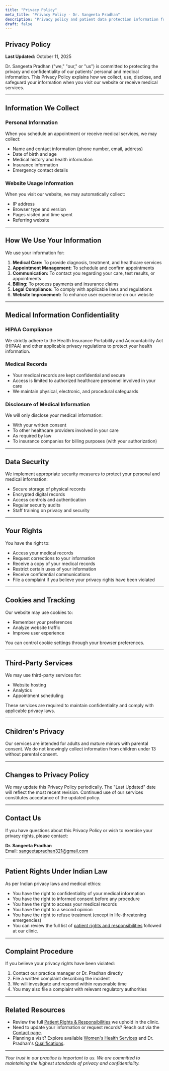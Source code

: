 ```yaml
---
title: "Privacy Policy"
meta_title: "Privacy Policy - Dr. Sangeeta Pradhan"
description: "Privacy policy and patient data protection information for Dr. Sangeeta Pradhan's gynecology practice."
draft: false
---
```


## Privacy Policy

**Last Updated:** October 11, 2025

Dr. Sangeeta Pradhan ("we," "our," or "us") is committed to protecting the privacy and confidentiality of our patients' personal and medical information. This Privacy Policy explains how we collect, use, disclose, and safeguard your information when you visit our website or receive medical services.

---

## Information We Collect

### Personal Information

When you schedule an appointment or receive medical services, we may collect:

- Name and contact information (phone number, email, address)
- Date of birth and age
- Medical history and health information
- Insurance information
- Emergency contact details

### Website Usage Information

When you visit our website, we may automatically collect:

- IP address
- Browser type and version
- Pages visited and time spent
- Referring website

---

## How We Use Your Information

We use your information for:

1. **Medical Care:** To provide diagnosis, treatment, and healthcare services
2. **Appointment Management:** To schedule and confirm appointments
3. **Communication:** To contact you regarding your care, test results, or appointments
4. **Billing:** To process payments and insurance claims
5. **Legal Compliance:** To comply with applicable laws and regulations
6. **Website Improvement:** To enhance user experience on our website

---

## Medical Information Confidentiality

### HIPAA Compliance

We strictly adhere to the Health Insurance Portability and Accountability Act (HIPAA) and other applicable privacy regulations to protect your health information.

### Medical Records

- Your medical records are kept confidential and secure
- Access is limited to authorized healthcare personnel involved in your care
- We maintain physical, electronic, and procedural safeguards

### Disclosure of Medical Information

We will only disclose your medical information:

- With your written consent
- To other healthcare providers involved in your care
- As required by law
- To insurance companies for billing purposes (with your authorization)

---

## Data Security

We implement appropriate security measures to protect your personal and medical information:

- Secure storage of physical records
- Encrypted digital records
- Access controls and authentication
- Regular security audits
- Staff training on privacy and security

---

## Your Rights

You have the right to:

- Access your medical records
- Request corrections to your information
- Receive a copy of your medical records
- Restrict certain uses of your information
- Receive confidential communications
- File a complaint if you believe your privacy rights have been violated

---

## Cookies and Tracking

Our website may use cookies to:

- Remember your preferences
- Analyze website traffic
- Improve user experience

You can control cookie settings through your browser preferences.

---

## Third-Party Services

We may use third-party services for:

- Website hosting
- Analytics
- Appointment scheduling

These services are required to maintain confidentiality and comply with applicable privacy laws.

---

## Children's Privacy

Our services are intended for adults and mature minors with parental consent. We do not knowingly collect information from children under 13 without parental consent.

---

## Changes to Privacy Policy

We may update this Privacy Policy periodically. The "Last Updated" date will reflect the most recent revision. Continued use of our services constitutes acceptance of the updated policy.

---

## Contact Us

If you have questions about this Privacy Policy or wish to exercise your privacy rights, please contact:

**Dr. Sangeeta Pradhan**  
Email: sangeetapradhan321@gmail.com

---

## Patient Rights Under Indian Law

As per Indian privacy laws and medical ethics:

- You have the right to confidentiality of your medical information
- You have the right to informed consent before any procedure
- You have the right to access your medical records
- You have the right to a second opinion
- You have the right to refuse treatment (except in life-threatening emergencies)
- You can review the full list of [patient rights and responsibilities](/privacy-policy/patients-right/) followed at our clinic.

---

## Complaint Procedure

If you believe your privacy rights have been violated:

1. Contact our practice manager or Dr. Pradhan directly
2. File a written complaint describing the incident
3. We will investigate and respond within reasonable time
4. You may also file a complaint with relevant regulatory authorities

---

## Related Resources

- Review the full [Patient Rights & Responsibilities](/privacy-policy/patients-right/) we uphold in the clinic.
- Need to update your information or request records? Reach out via the [Contact page](/contact/).
- Planning a visit? Explore available [Women's Health Services](/services/) and Dr. Pradhan's [Qualifications](/about/qualifications/).

---

_Your trust in our practice is important to us. We are committed to maintaining the highest standards of privacy and confidentiality._
